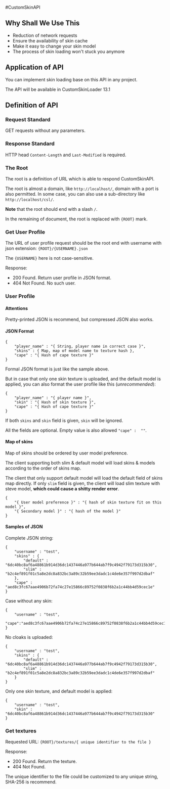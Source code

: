 
#CustomSkinAPI

## Why Shall We Use This

- Reduction of network requests
- Ensure the availability of skin cache
- Make it easy to change your skin model
- The process of skin loading won't stuck you anymore

## Application of API

You can implement skin loading base on this API in any project.

The API will be available in CustomSkinLoader 13.1

## Definition of API

### Request Standard

GET requests without any parameters.

### Response Standard

HTTP head `Content-Length` and `Last-Modified` is required.

### The Root

The root is a definition of URL which is able to respond CustomSkinAPI.

The root is almost a domain, like `http://localhost/`, domain with a port is also permitted. In some case, you can also use a sub-directory like `http://localhost/csl/`.

**Note** that the root should end with a slash `/`.

In the remaining of document, the root is replaced with `{ROOT}` mark.

### Get User Profile

The URL of user profile request should be the root end with username with json extension: `{ROOT}/{USERNAME}.json`

The `{USERNAME}` here is not case-sensitive.

Response:

 - 200 Found. Return user profile in JSON format.
 - 404 Not Found. No such user.

### User Profile

#### Attentions

Pretty-printed JSON is recommend, but compressed JSON also works.

#### JSON Format

```
{
    "player_name" : "{ String, player name in correct case }",
    "skins" : { Map, map of model name to texture hash },
    "cape" : "{ Hash of cape texture }"
}
```

Formal JSON format is just like the sample above.

But in case that only one skin texture is uploaded, and the default model is applied, you can also format the user profile like this (*unrecommended*):

```
{
    "player_name" : "{ player name }",
    "skin" : "{ Hash of skin texture }",
    "cape" : "{ Hash of cape texture }"
}
```

If both `skins` and `skin` field is given, `skin` will be ignored.

All the fields are optional. Empty value is also allowed `"cape" :  ""`.

#### Map of skins

Map of skins should be ordered by user model preference.

The client supporting both slim & default model will load skins & models according to the order of skins map.

The client that only support default model will load the default field of skins map directly. If only `slim` field is given, the client will load slim texture with steve model, **which could cause a shitty render error**.

```
{
    "{ User model preference }" : "{ hash of skin texture fit on this model }",
    "{ Secondary model }" : "{ hash of the model }"
}
```
#### Samples of JSON

Complete JSON string:

```
{
    "username" : "test",
    "skins" : {
        "default" : "6dc40bc8af6a48861b914d36dc1437446a977b644ab7f9c4942f79173d315b30",
        "slim" : "b2c4ef891f01c5a8e2dc8a832bc3a89c32b59ee3dadc1c4de6e357f997d2dbaf"
    },
    "cape" : "aed8c3fc67aae4906b72fa74c27e15866c89752f0838f6b2a1c44bb4d59cec1e"
}
```

Case without any skin:

```
{
    "username" : "test",
    "cape":"aed8c3fc67aae4906b72fa74c27e15866c89752f0838f6b2a1c44bb4d59cec1e"
}
```

No cloaks is uploaded:

```
{
    "username" : "test",
    "skins" : {
        "default" : "6dc40bc8af6a48861b914d36dc1437446a977b644ab7f9c4942f79173d315b30",
        "slim" : "b2c4ef891f01c5a8e2dc8a832bc3a89c32b59ee3dadc1c4de6e357f997d2dbaf"
    }
}
```

Only one skin texture, and default model is applied:

```
{
    "username" : "test",
    "skin" : "6dc40bc8af6a48861b914d36dc1437446a977b644ab7f9c4942f79173d315b30"
}
```

### Get textures

Requested URL: `{ROOT}/textures/{ unique identifier to the file }`

Response:

 - 200 Found. Return the texture.
 - 404 Not Found.

The unique identifier to the file could be customized to any unique string, SHA-256 is recommend.

